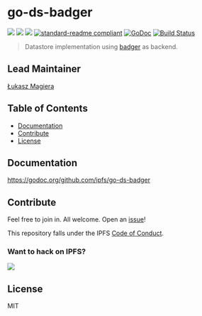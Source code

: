 # go-ds-badger

[![](https://img.shields.io/badge/made%20by-Protocol%20Labs-blue.svg?style=flat-square)](http://ipn.io)
[![](https://img.shields.io/badge/project-IPFS-blue.svg?style=flat-square)](http://ipfs.io/)
[![](https://img.shields.io/badge/freenode-%23ipfs-blue.svg?style=flat-square)](http://webchat.freenode.net/?channels=%23ipfs)
[![standard-readme compliant](https://img.shields.io/badge/standard--readme-OK-green.svg?style=flat-square)](https://github.com/RichardLitt/standard-readme)
[![GoDoc](https://godoc.org/github.com/ipfs/go-ds-badger?status.svg)](https://godoc.org/github.com/ipfs/go-ds-badger)
[![Build Status](https://travis-ci.org/ipfs/go-ds-badger.svg?branch=master)](https://travis-ci.org/ipfs/go-ds-badger)

> Datastore implementation using [badger](https://github.com/dgraph-io/badger) as backend.

## Lead Maintainer

[Łukasz Magiera](https://github.com/magik6k)

## Table of Contents

- [Documentation](#documentation)
- [Contribute](#contribute)
- [License](#license)

## Documentation

https://godoc.org/github.com/ipfs/go-ds-badger

## Contribute

Feel free to join in. All welcome. Open an [issue](https://github.com/ipfs/go-ds-badger/issues)!

This repository falls under the IPFS [Code of Conduct](https://github.com/ipfs/community/blob/master/code-of-conduct.md).

### Want to hack on IPFS?

[![](https://cdn.rawgit.com/jbenet/contribute-ipfs-gif/master/img/contribute.gif)](https://github.com/ipfs/community/blob/master/contributing.md)

## License

MIT
